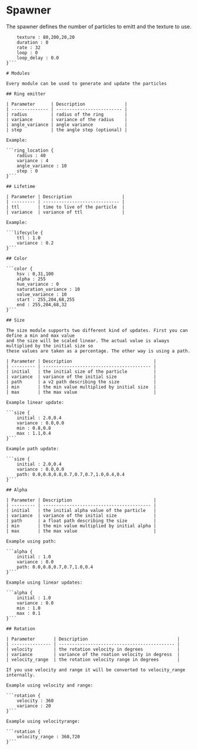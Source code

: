 # Spawner

The spawner defines the number of particles to emitt and the texture to use.

```spawn { 
	texture : 80,200,20,20
    duration : 0
    rate : 32
    loop : 0
    loop_delay : 0.0
}```

# Modules

Every module can be used to generate and update the particles

## Ring emitter

| Parameter      | Description               |
| -------------- | ------------------------- |
| radius         | radius of the ring        |
| variance       | variance of the radius    |
| angle_variance | angle variance            |
| step           | the angle step (optional) |

Example:

```ring_location {
    radius : 40
    variance : 4
    angle_variance : 10
    step : 0
}```

## Lifetime

| Parameter | Description                   |
| --------- | ----------------------------- |
| ttl       | time to live of the particle  |
| variance  | variance of ttl               |

Example:

```lifecycle { 
    ttl : 1.0
    variance : 0.2
}```

## Color

```color {
	hsv : 0,31,100
    alpha : 255
    hue_variance : 0
    saturation_variance : 10
    value_variance : 10
	start : 255,204,68,255
	end : 255,204,68,32
}```

## Size

The size module supports two different kind of updates. First you can define a min and max value 
and the size will be scaled linear. The actual value is always multiplied by the initial size so
these values are taken as a percentage. The other way is using a path.

| Parameter | Description                               |
| --------- | ----------------------------------------- |
| initial   | the initial size of the particle          |
| variance  | variance of the initial size              |
| path      | a v2 path describing the size             |
| min       | the min value multiplied by initial size  |
| max       | the max value                             |
          
Example linear update:
            
```size { 
	initial : 2.0,0.4
	variance : 0.0,0.0
	min : 0.8,0.8
    max : 1.1,0.4
}```

Example path update:
            
```size { 
	initial : 2.0,0.4
	variance : 0.0,0.0
	path: 0.0,0.8,0.8,0.7,0.7,0.7,1.0,0.4,0.4
}```

## Alpha

| Parameter | Description                               |
| --------- | ----------------------------------------- |
| initial   | the initial alpha value of the particle   |
| variance  | variance of the initial size              |
| path      | a float path describing the size          |
| min       | the min value multiplied by initial alpha |
| max       | the max value                             |

Example using path:

```alpha { 
	initial : 1.0
	variance : 0.0
	path: 0.0,0.8,0.7,0.7,1.0,0.4
}```

Example using linear updates:

```alpha { 
	initial : 1.0
	variance : 0.0
	min : 1.0
    max : 0.1
}```

## Rotation

| Parameter       | Description                                  |
| --------------- | -------------------------------------------- |
| velocity        | the rotation velocity in degrees             |
| variance        | variance of the roation velocity in degress  |
| velocity_range  | the rotation velocity range in degrees       |

If you use velocity and range it will be converted to velocity_range internally.

Example using velocity and range:

```rotation {
    velocity : 360
    variance : 20
}```

Example using velocityrange:

```rotation {
    velocity_range : 360,720
}```